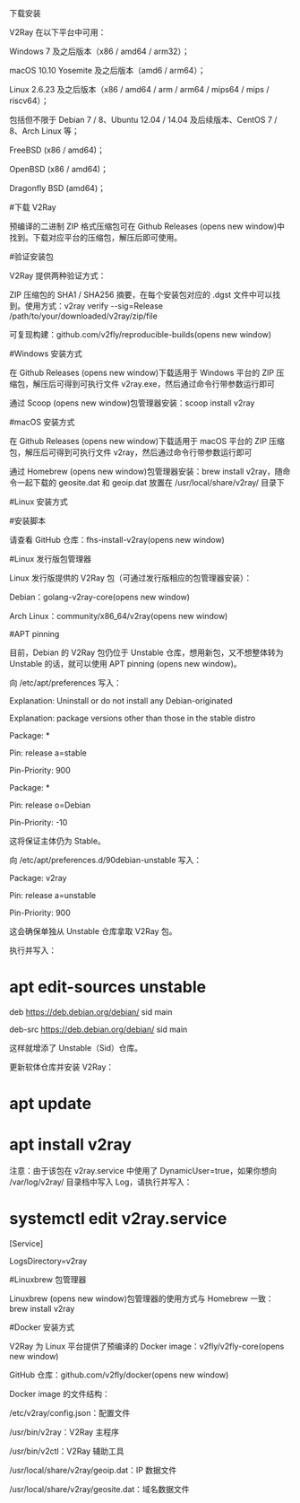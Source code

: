 下载安装

V2Ray 在以下平台中可用：

Windows 7 及之后版本（x86 / amd64 / arm32）；

macOS 10.10 Yosemite 及之后版本（amd6 / arm64）；

Linux 2.6.23 及之后版本（x86 / amd64 / arm / arm64 / mips64 / mips / riscv64）；

包括但不限于 Debian 7 / 8、Ubuntu 12.04 / 14.04 及后续版本、CentOS 7 / 8、Arch Linux 等；

FreeBSD (x86 / amd64)；

OpenBSD (x86 / amd64)；

Dragonfly BSD (amd64)；

#下载 V2Ray

预编译的二进制 ZIP 格式压缩包可在 Github Releases (opens new window)中找到。下载对应平台的压缩包，解压后即可使用。

#验证安装包

V2Ray 提供两种验证方式：

ZIP 压缩包的 SHA1 / SHA256 摘要，在每个安装包对应的 .dgst 文件中可以找到。使用方式：v2ray verify --sig=Release /path/to/your/downloaded/v2ray/zip/file

可复现构建：github.com/v2fly/reproducible-builds(opens new window)


#Windows 安装方式

在 Github Releases (opens new window)下载适用于 Windows 平台的 ZIP 压缩包，解压后可得到可执行文件 v2ray.exe，然后通过命令行带参数运行即可

通过 Scoop (opens new window)包管理器安装：scoop install v2ray


#macOS 安装方式

在 Github Releases (opens new window)下载适用于 macOS 平台的 ZIP 压缩包，解压后可得到可执行文件 v2ray，然后通过命令行带参数运行即可

通过 Homebrew (opens new window)包管理器安装：brew install v2ray，随命令一起下载的 geosite.dat 和 geoip.dat 放置在 /usr/local/share/v2ray/ 目录下


#Linux 安装方式

#安装脚本

请查看 GitHub 仓库：fhs-install-v2ray(opens new window)

#Linux 发行版包管理器

Linux 发行版提供的 V2Ray 包（可通过发行版相应的包管理器安装）：

Debian：golang-v2ray-core(opens new window)

Arch Linux：community/x86_64/v2ray(opens new window)


#APT pinning

目前，Debian 的 V2Ray 包仍位于 Unstable 仓库，想用新包，又不想整体转为 Unstable 的话，就可以使用 APT pinning (opens new window)。

向 /etc/apt/preferences 写入：

Explanation: Uninstall or do not install any Debian-originated

Explanation: package versions other than those in the stable distro

Package: *

Pin: release a=stable

Pin-Priority: 900

Package: *

Pin: release o=Debian

Pin-Priority: -10

这将保证主体仍为 Stable。

向 /etc/apt/preferences.d/90debian-unstable 写入：

Package: v2ray

Pin: release a=unstable

Pin-Priority: 900

这会确保单独从 Unstable 仓库拿取 V2Ray 包。

执行并写入：

# apt edit-sources unstable

deb https://deb.debian.org/debian/ sid main

deb-src https://deb.debian.org/debian/ sid main

这样就增添了 Unstable（Sid）仓库。

更新软体仓库并安装 V2Ray：

# apt update

# apt install v2ray

注意：由于该包在 v2ray.service 中使用了 DynamicUser=true，如果你想向 /var/log/v2ray/ 目录档中写入 Log，请执行并写入：

# systemctl edit v2ray.service

[Service]

LogsDirectory=v2ray

#Linuxbrew 包管理器

Linuxbrew (opens new window)包管理器的使用方式与 Homebrew 一致：brew install v2ray

#Docker 安装方式

V2Ray 为 Linux 平台提供了预编译的 Docker image：v2fly/v2fly-core(opens new window)

GitHub 仓库：github.com/v2fly/docker(opens new window)

Docker image 的文件结构：

/etc/v2ray/config.json：配置文件

/usr/bin/v2ray：V2Ray 主程序

/usr/bin/v2ctl：V2Ray 辅助工具

/usr/local/share/v2ray/geoip.dat：IP 数据文件

/usr/local/share/v2ray/geosite.dat：域名数据文件
